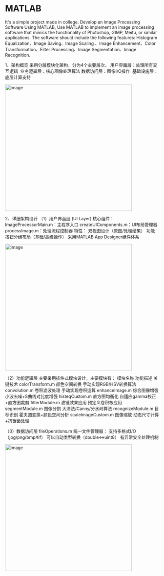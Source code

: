 # MATLAB
It's a simple project made in college. Develop an Image Processing Software Using MATLAB, Use MATLAB to implement an image processing software that mimics the functionality of Photoshop, GIMP, Meitu, or similar applications. The software should include the following features: Histogram Equalization、Image Saving、Image Scaling 、Image Enhancement、Color Transformation、Filter Processing、Image Segmentation、Image Recognition.

1、架构概览
  采用分层模块化架构，分为4个主要层次。
  ​  用户界面层：处理所有交互逻辑
  ​  业务逻辑层：核心图像处理算法
  ​  数据访问层：图像I/O操作
  ​  基础设施层：底层计算支持
  
  <img width="415" alt="image" src="https://github.com/user-attachments/assets/4772ffc2-d55d-4969-92bc-4ede21612fdb" />

2、详细架构设计
  （1）用户界面层 (UI Layer)
  核心组件：
  ImageProcessorMain.m：主程序入口
  createUIComponents.m：UI布局管理器
  processImage.m：处理流程控制器
  特性：
  双视图设计（原图/处理结果）
  功能按钮分组布局（基础/高级操作）
  采用MATLAB App Designer组件体系
  
  <img width="415" alt="image" src="https://github.com/user-attachments/assets/d976798c-7c69-4564-ab75-7b8ab573908b" />

  （2）功能逻辑层
  主要采用插件式模块设计，主要模块有：
  模块名称	             功能描述	          关键技术
  colorTransform.m	  颜色空间转换	  手动实现RGB/HSV转换算法
  convolution.m	      卷积滤波处理	  手动实现卷积运算
  enhanceImage.m	    综合图像增强	  小波去噪+S曲线对比度增强
  histeqCustom.m	    直方图均衡化	  自适应gamma校正+直方图裁剪
  filterModule.m	    滤镜效果应用	  预定义卷积核应用
  segmentModule.m	    图像分割	      大津法/Canny/分水岭算法
  recognizeModule.m	  目标识别	      霍夫圆变换+颜色空间分析
  scaleImageCustom.m	图像缩放	      动态尺寸计算+抗锯齿处理
  
  （3）数据访问层
  fileOperations.m 统一文件管理器：
  支持多格式I/O（jpg/png/bmp/tif）
  可以自动类型转换（double↔uint8）
  有异常安全处理机制
  
  <img width="415" alt="image" src="https://github.com/user-attachments/assets/b5d0acb0-16dd-4e5f-956f-fa5c883d1022" />

